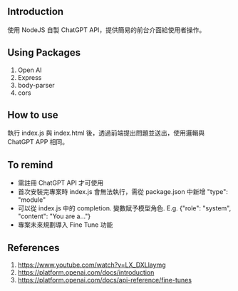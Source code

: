 ## Introduction
使用 NodeJS 自製 ChatGPT API，提供簡易的前台介面給使用者操作。

## Using Packages
1. Open AI
2. Express
3. body-parser 
4. cors

## How to use
執行 index.js 與 index.html 後，透過前端提出問題並送出，使用邏輯與 ChatGPT APP 相同。

## To remind
- 需註冊 ChatGPT API 才可使用
- 首次安裝完專案時 index.js 會無法執行，需從 package.json 中新增 "type": "module"
- 可以從 index.js 中的 completion. 變數賦予模型角色. E.g. {"role": "system", "content": "You are a..."}
- 專案未來規劃導入 Fine Tune 功能

## References
1. https://www.youtube.com/watch?v=LX_DXLlaymg
2. https://platform.openai.com/docs/introduction
3. https://platform.openai.com/docs/api-reference/fine-tunes
